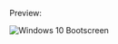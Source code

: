 Preview:

![Windows 10 Bootscreen](https://raw.githubusercontent.com/ImSwordQueen/Win11-Valley10X/refs/heads/main/GHImages/BootScreenPreview.png)
